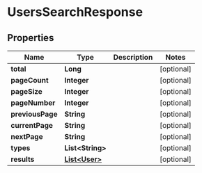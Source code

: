 
# UsersSearchResponse

## Properties
Name | Type | Description | Notes
------------ | ------------- | ------------- | -------------
**total** | **Long** |  |  [optional]
**pageCount** | **Integer** |  |  [optional]
**pageSize** | **Integer** |  |  [optional]
**pageNumber** | **Integer** |  |  [optional]
**previousPage** | **String** |  |  [optional]
**currentPage** | **String** |  |  [optional]
**nextPage** | **String** |  |  [optional]
**types** | **List&lt;String&gt;** |  |  [optional]
**results** | [**List&lt;User&gt;**](User.md) |  |  [optional]



